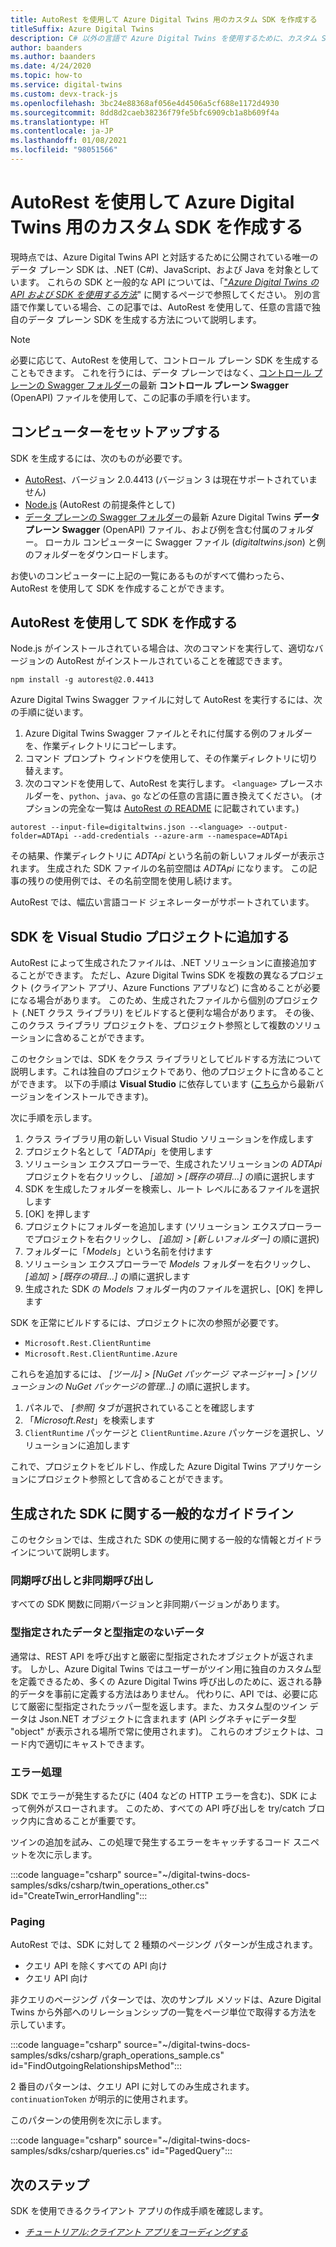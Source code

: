 ```yaml
---
title: AutoRest を使用して Azure Digital Twins 用のカスタム SDK を作成する
titleSuffix: Azure Digital Twins
description: C# 以外の言語で Azure Digital Twins を使用するために、カスタム SDK を生成する方法を確認します。
author: baanders
ms.author: baanders
ms.date: 4/24/2020
ms.topic: how-to
ms.service: digital-twins
ms.custom: devx-track-js
ms.openlocfilehash: 3bc24e88368af056e4d4506a5cf688e1172d4930
ms.sourcegitcommit: 8dd8d2caeb38236f79fe5bfc6909cb1a8b609f4a
ms.translationtype: HT
ms.contentlocale: ja-JP
ms.lasthandoff: 01/08/2021
ms.locfileid: "98051566"
---
```

# <a name="create-custom-sdks-for-azure-digital-twins-using-autorest"></a>AutoRest を使用して Azure Digital Twins 用のカスタム SDK を作成する

現時点では、Azure Digital Twins API と対話するために公開されている唯一のデータ プレーン SDK は、.NET (C#)、JavaScript、および Java を対象としています。 これらの SDK と一般的な API については、「["*Azure Digital Twins の API および SDK を使用する方法*](how-to-use-apis-sdks.md)" に関するページで参照してください。 別の言語で作業している場合、この記事では、AutoRest を使用して、任意の言語で独自のデータ プレーン SDK を生成する方法について説明します。

>[!NOTE]
> 必要に応じて、AutoRest を使用して、コントロール プレーン SDK を生成することもできます。 これを行うには、データ プレーンではなく、[コントロール プレーンの Swagger フォルダー](https://github.com/Azure/azure-rest-api-specs/tree/master/specification/digitaltwins/resource-manager/Microsoft.DigitalTwins/)の最新 **コントロール プレーン Swagger** (OpenAPI) ファイルを使用して、この記事の手順を行います。

## <a name="set-up-your-machine"></a>コンピューターをセットアップする

SDK を生成するには、次のものが必要です。
* [AutoRest](https://github.com/Azure/autorest)、バージョン 2.0.4413 (バージョン 3 は現在サポートされていません)
* [Node.js](https://nodejs.org) (AutoRest の前提条件として)
* [データ プレーンの Swagger フォルダー](https://github.com/Azure/azure-rest-api-specs/tree/master/specification/digitaltwins/data-plane/Microsoft.DigitalTwins)の最新 Azure Digital Twins **データ プレーン Swagger** (OpenAPI) ファイル、および例を含む付属のフォルダー。  ローカル コンピューターに Swagger ファイル (*digitaltwins.json*) と例のフォルダーをダウンロードします。

お使いのコンピューターに上記の一覧にあるものがすべて備わったら、AutoRest を使用して SDK を作成することができます。

## <a name="create-the-sdk-with-autorest"></a>AutoRest を使用して SDK を作成する 

Node.js がインストールされている場合は、次のコマンドを実行して、適切なバージョンの AutoRest がインストールされていることを確認できます。
```cmd/sh
npm install -g autorest@2.0.4413
```

Azure Digital Twins Swagger ファイルに対して AutoRest を実行するには、次の手順に従います。
1. Azure Digital Twins Swagger ファイルとそれに付属する例のフォルダーを、作業ディレクトリにコピーします。
2. コマンド プロンプト ウィンドウを使用して、その作業ディレクトリに切り替えます。
3. 次のコマンドを使用して、AutoRest を実行します。 `<language>` プレースホルダーを、`python`、`java`、`go` などの任意の言語に置き換えてください。 (オプションの完全な一覧は [AutoRest の README](https://github.com/Azure/autorest) に記載されています。)

```cmd/sh
autorest --input-file=digitaltwins.json --<language> --output-folder=ADTApi --add-credentials --azure-arm --namespace=ADTApi
```

その結果、作業ディレクトリに *ADTApi* という名前の新しいフォルダーが表示されます。 生成された SDK ファイルの名前空間は *ADTApi* になります。 この記事の残りの使用例では、その名前空間を使用し続けます。

AutoRest では、幅広い言語コード ジェネレーターがサポートされています。

## <a name="add-the-sdk-to-a-visual-studio-project"></a>SDK を Visual Studio プロジェクトに追加する

AutoRest によって生成されたファイルは、.NET ソリューションに直接追加することができます。 ただし、Azure Digital Twins SDK を複数の異なるプロジェクト (クライアント アプリ、Azure Functions アプリなど) に含めることが必要になる場合があります。 このため、生成されたファイルから個別のプロジェクト (.NET クラス ライブラリ) をビルドすると便利な場合があります。 その後、このクラス ライブラリ プロジェクトを、プロジェクト参照として複数のソリューションに含めることができます。

このセクションでは、SDK をクラス ライブラリとしてビルドする方法について説明します。これは独自のプロジェクトであり、他のプロジェクトに含めることができます。 以下の手順は **Visual Studio** に依存しています ([こちら](https://visualstudio.microsoft.com/downloads/)から最新バージョンをインストールできます)。

次に手順を示します。

1. クラス ライブラリ用の新しい Visual Studio ソリューションを作成します
2. プロジェクト名として「*ADTApi*」を使用します
3. ソリューション エクスプローラーで、生成されたソリューションの *ADTApi* プロジェクトを右クリックし、 *[追加] > [既存の項目...]* の順に選択します
4. SDK を生成したフォルダーを検索し、ルート レベルにあるファイルを選択します
5. [OK] を押します
6. プロジェクトにフォルダーを追加します (ソリューション エクスプローラーでプロジェクトを右クリックし、 *[追加] > [新しいフォルダー]* の順に選択)
7. フォルダーに「*Models*」という名前を付けます
8. ソリューション エクスプローラーで *Models* フォルダーを右クリックし、 *[追加] > [既存の項目...]* の順に選択します
9. 生成された SDK の *Models* フォルダー内のファイルを選択し、[OK] を押します

SDK を正常にビルドするには、プロジェクトに次の参照が必要です。
* `Microsoft.Rest.ClientRuntime`
* `Microsoft.Rest.ClientRuntime.Azure`

これらを追加するには、 *[ツール] > [NuGet パッケージ マネージャー] > [ソリューションの NuGet パッケージの管理...]* の順に選択します。

1. パネルで、 *[参照]* タブが選択されていることを確認します
2. 「*Microsoft.Rest*」を検索します
3. `ClientRuntime` パッケージと `ClientRuntime.Azure` パッケージを選択し、ソリューションに追加します

これで、プロジェクトをビルドし、作成した Azure Digital Twins アプリケーションにプロジェクト参照として含めることができます。

## <a name="general-guidelines-for-generated-sdks"></a>生成された SDK に関する一般的なガイドライン

このセクションでは、生成された SDK の使用に関する一般的な情報とガイドラインについて説明します。

### <a name="synchronous-and-asynchronous-calls"></a>同期呼び出しと非同期呼び出し

すべての SDK 関数に同期バージョンと非同期バージョンがあります。

### <a name="typed-and-untyped-data"></a>型指定されたデータと型指定のないデータ

通常は、REST API を呼び出すと厳密に型指定されたオブジェクトが返されます。 しかし、Azure Digital Twins ではユーザーがツイン用に独自のカスタム型を定義できるため、多くの Azure Digital Twins 呼び出しのために、返される静的データを事前に定義する方法はありません。 代わりに、API では、必要に応じて厳密に型指定されたラッパー型を返します。また、カスタム型のツイン データは Json.NET オブジェクトに含まれます (API シグネチャにデータ型 "object" が表示される場所で常に使用されます)。 これらのオブジェクトは、コード内で適切にキャストできます。

### <a name="error-handling"></a>エラー処理

SDK でエラーが発生するたびに (404 などの HTTP エラーを含む)、SDK によって例外がスローされます。 このため、すべての API 呼び出しを try/catch ブロック内に含めることが重要です。

ツインの追加を試み、この処理で発生するエラーをキャッチするコード スニペットを次に示します。

:::code language="csharp" source="~/digital-twins-docs-samples/sdks/csharp/twin_operations_other.cs" id="CreateTwin_errorHandling":::

### <a name="paging"></a>Paging

AutoRest では、SDK に対して 2 種類のページング パターンが生成されます。
* クエリ API を除くすべての API 向け
* クエリ API 向け

非クエリのページング パターンでは、次のサンプル メソッドは、Azure Digital Twins から外部へのリレーションシップの一覧をページ単位で取得する方法を示しています。

:::code language="csharp" source="~/digital-twins-docs-samples/sdks/csharp/graph_operations_sample.cs" id="FindOutgoingRelationshipsMethod":::

2 番目のパターンは、クエリ API に対してのみ生成されます。 `continuationToken` が明示的に使用されます。

このパターンの使用例を次に示します。

:::code language="csharp" source="~/digital-twins-docs-samples/sdks/csharp/queries.cs" id="PagedQuery":::

## <a name="next-steps"></a>次のステップ

SDK を使用できるクライアント アプリの作成手順を確認します。
* [*チュートリアル:クライアント アプリをコーディングする*](tutorial-code.md)
